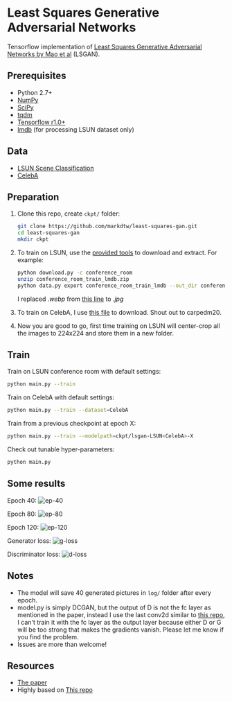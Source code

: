 # Least Squares Generative Adversarial Networks
Tensorflow implementation of [Least Squares Generative Adversarial Networks by Mao et al](https://arxiv.org/abs/1611.04076) (LSGAN).

## Prerequisites
- Python 2.7+
- [NumPy](http://www.numpy.org/)
- [SciPy](https://www.scipy.org/)
- [tqdm](https://pypi.python.org/pypi/tqdm)
- [Tensorflow r1.0+](https://www.tensorflow.org/install/)
- [lmdb](https://lmdb.readthedocs.io/en/release/) (for processing LSUN dataset only)


## Data
- [LSUN Scene Classification](http://lsun.cs.princeton.edu/)
- [CelebA](http://mmlab.ie.cuhk.edu.hk/projects/CelebA.html)


## Preparation
1. Clone this repo, create `ckpt/` folder:
   ```bash
   git clone https://github.com/markdtw/least-squares-gan.git
   cd least-squares-gan
   mkdir ckpt
   ```
2. To train on LSUN, use the [provided tools](https://github.com/fyu/lsun) to download and extract. For example:
   ```bash
   python download.py -c conference_room
   unzip conference_room_train_lmdb.zip
   python data.py export conference_room_train_lmdb --out_dir conference_room_train_images --flat
   ```
   I replaced _.webp_ from [this line](https://github.com/fyu/lsun/blob/master/data.py#L49) to _.jpg_

3. To train on CelebA, I use [this file](https://github.com/carpedm20/DCGAN-tensorflow/blob/master/download.py) to download. Shout out to carpedm20.

4. Now you are good to go, first time training on LSUN will center-crop all the images to 224x224 and store them in a new folder.

## Train
Train on LSUN conference room with default settings:
```bash
python main.py --train
```
Train on CelebA with default settings:
```bash
python main.py --train --dataset=CelebA
```
Train from a previous checkpoint at epoch X:
```bash
python main.py --train --modelpath=ckpt/lsgan-LSUN<CelebA>-X
```
Check out tunable hyper-parameters:
```bash
python main.py
```

## Some results

Epoch 40:
![ep-40](https://github.com/markdtw/least-squares-gan/blob/master/log/generated-ep-40.jpg)

Epoch 80:
![ep-80](https://github.com/markdtw/least-squares-gan/blob/master/log/generated-ep-80.jpg)

Epoch 120:
![ep-120](https://github.com/markdtw/least-squares-gan/blob/master/log/generated-ep-120.jpg)

Generator loss:
![g-loss](https://github.com/markdtw/least-squares-gan/blob/master/log/gloss.png)

Discriminator loss:
![d-loss](https://github.com/markdtw/least-squares-gan/blob/master/log/dloss.png)


## Notes
- The model will save 40 generated pictures in `log/` folder after every epoch.
- model.py is simply DCGAN, but the output of D is not the fc layer as mentioned in the paper, instead I use the last conv2d similar to [this repo](https://github.com/cameronfabbri/LSGANs-Tensorflow), I can't train it with the fc layer as the output layer because either D or G will be too strong that makes the gradients vanish. Please let me know if you find the problem.
- Issues are more than welcome!


## Resources
- [The paper](https://arxiv.org/abs/1611.04076)
- Highly based on [This repo](https://github.com/cameronfabbri/LSGANs-Tensorflow)

